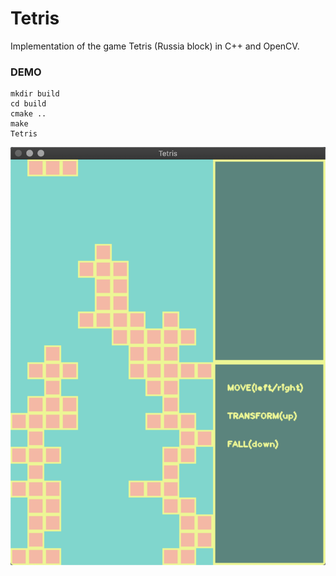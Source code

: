 # Tetris
Implementation of the game Tetris (Russia block) in C++ and OpenCV.



### DEMO

```Cmd
mkdir build
cd build
cmake ..
make
Tetris
```

![demo](./demo.png)